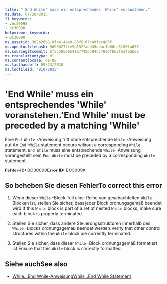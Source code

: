 ```yaml
---
title: "'End While' muss ein entsprechendes 'While' voranstehen."
ms.date: 07/20/2015
f1_keywords:
- vbc30090
- bc30090
helpviewer_keywords:
- BC30090
ms.assetid: 302b26b8-8fa4-4e49-86f0-d7c49fec485f
ms.openlocfilehash: 9d938272fe9b1527add45adac1b80cc5180fa607
ms.sourcegitcommit: bf5c5850654187705bc94cc40ebfb62fe346ab02
ms.translationtype: MT
ms.contentlocale: de-DE
ms.lasthandoff: 09/23/2020
ms.locfileid: "91070935"
---
```

# <a name="end-while-must-be-preceded-by-a-matching-while"></a><span data-ttu-id="1f503-102">'End While' muss ein entsprechendes 'While' voranstehen.</span><span class="sxs-lookup"><span data-stu-id="1f503-102">'End While' must be preceded by a matching 'While'</span></span>

<span data-ttu-id="1f503-103">Eine `End While` -Anweisung tritt ohne entsprechende `While` -Anweisung auf.</span><span class="sxs-lookup"><span data-stu-id="1f503-103">An `End While` statement occurs without a corresponding `While` statement.</span></span> <span data-ttu-id="1f503-104">`End While` muss eine entsprechende `While` -Anweisung vorangestellt sein.</span><span class="sxs-lookup"><span data-stu-id="1f503-104">`End While` must be preceded by a corresponding `While` statement.</span></span>  
  
 <span data-ttu-id="1f503-105">**Fehler-ID:** BC30090</span><span class="sxs-lookup"><span data-stu-id="1f503-105">**Error ID:** BC30090</span></span>  
  
## <a name="to-correct-this-error"></a><span data-ttu-id="1f503-106">So beheben Sie diesen Fehler</span><span class="sxs-lookup"><span data-stu-id="1f503-106">To correct this error</span></span>  
  
1. <span data-ttu-id="1f503-107">Wenn dieser `While` -Block Teil einer Reihe von geschachtelten `While` -Blöcken ist, stellen Sie sicher, dass jeder Block ordnungsgemäß beendet wird.</span><span class="sxs-lookup"><span data-stu-id="1f503-107">If this `While` block is part of a set of nested `While` blocks, make sure each block is properly terminated.</span></span>  
  
2. <span data-ttu-id="1f503-108">Stellen Sie sicher, dass andere Steuerungsstrukturen innerhalb des `While` -Blocks ordnungsgemäß beendet werden.</span><span class="sxs-lookup"><span data-stu-id="1f503-108">Verify that other control structures within the `While` block are correctly terminated.</span></span>  
  
3. <span data-ttu-id="1f503-109">Stellen Sie sicher, dass dieser `While` -Block ordnungsgemäß formatiert ist.</span><span class="sxs-lookup"><span data-stu-id="1f503-109">Ensure that this `While` block is correctly formatted.</span></span>  
  
## <a name="see-also"></a><span data-ttu-id="1f503-110">Siehe auch</span><span class="sxs-lookup"><span data-stu-id="1f503-110">See also</span></span>

- [<span data-ttu-id="1f503-111">While...End While-Anweisung</span><span class="sxs-lookup"><span data-stu-id="1f503-111">While...End While Statement</span></span>](../language-reference/statements/while-end-while-statement.md)
